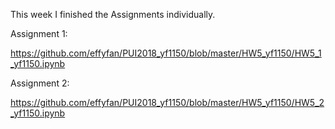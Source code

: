 This week I finished the Assignments individually. 

Assignment 1: 

https://github.com/effyfan/PUI2018_yf1150/blob/master/HW5_yf1150/HW5_1_yf1150.ipynb

Assignment 2: 

https://github.com/effyfan/PUI2018_yf1150/blob/master/HW5_yf1150/HW5_2_yf1150.ipynb

